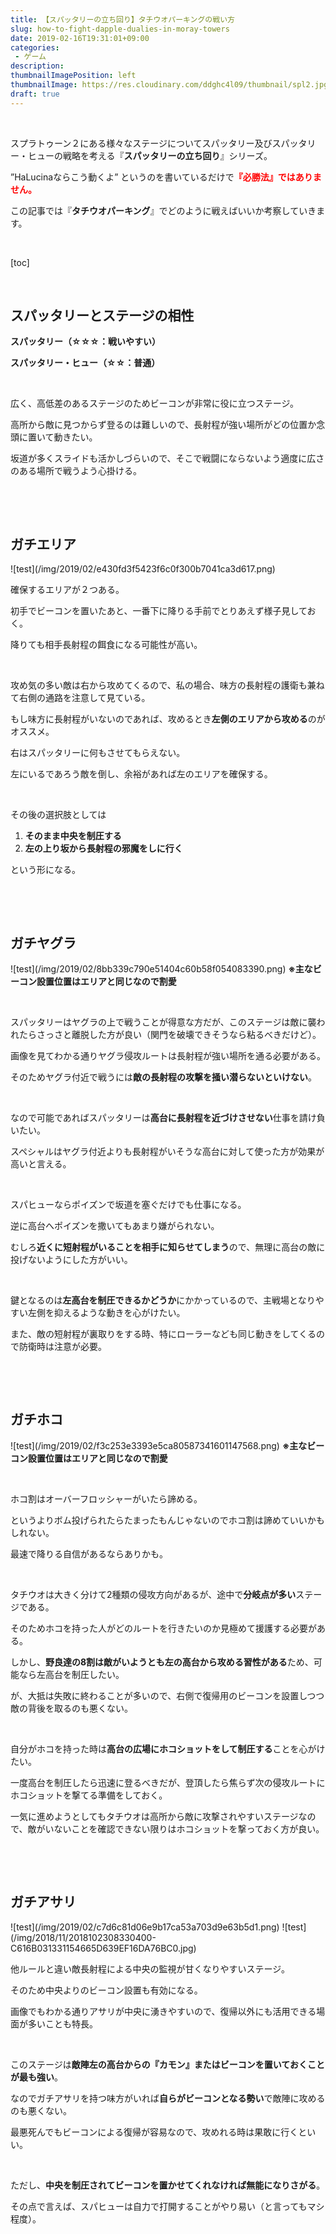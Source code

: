 ```yaml
---
title: 【スパッタリーの立ち回り】タチウオパーキングの戦い方
slug: how-to-fight-dapple-dualies-in-moray-towers
date: 2019-02-16T19:31:01+09:00
categories: 
 - ゲーム
description: 
thumbnailImagePosition: left
thumbnailImage: https://res.cloudinary.com/ddghc4l09/thumbnail/spl2.jpg
draft: true
---
```

<!--more-->

&nbsp;

スプラトゥーン２にある様々なステージについてスパッタリー及びスパッタリー・ヒューの戦略を考える『<strong>スパッタリーの立ち回り</strong>』シリーズ。

”HaLucinaならこう動くよ” というのを書いているだけで<span style="color: #ff0000;"><strong>『必勝法』ではありません。</strong></span>

この記事では『<strong>タチウオパーキング</strong>』でどのように戦えばいいか考察していきます。

&nbsp;

[toc]

&nbsp;
<h2>スパッタリーとステージの相性</h2>
<strong>スパッタリー（☆☆☆：戦いやすい）</strong>

<strong>スパッタリー・ヒュー（☆☆：普通）</strong>

&nbsp;

広く、高低差のあるステージのためビーコンが非常に役に立つステージ。

高所から敵に見つからず登るのは難しいので、長射程が強い場所がどの位置か念頭に置いて動きたい。

坂道が多くスライドも活かしづらいので、そこで戦闘にならないよう適度に広さのある場所で戦うよう心掛ける。

&nbsp;

&nbsp;
<h2>ガチエリア</h2>
![test](/img/2019/02/e430fd3f5423f6c0f300b7041ca3d617.png)
&nbsp;

確保するエリアが２つある。

初手でビーコンを置いたあと、一番下に降りる手前でとりあえず様子見しておく。

降りても相手長射程の餌食になる可能性が高い。

&nbsp;

攻め気の多い敵は右から攻めてくるので、私の場合、味方の長射程の護衛も兼ねて右側の通路を注意して見ている。

もし味方に長射程がいないのであれば、攻めるとき<strong>左側のエリアから攻める</strong>のがオススメ。

右はスパッタリーに何もさせてもらえない。

左にいるであろう敵を倒し、余裕があれば左のエリアを確保する。

&nbsp;

その後の選択肢としては
<ol>
 	<li><strong>そのまま中央を制圧する</strong></li>
 	<li><strong>左の上り坂から長射程の邪魔をしに行く</strong></li>
</ol>
という形になる。

&nbsp;

&nbsp;
<h2>ガチヤグラ</h2>
![test](/img/2019/02/8bb339c790e51404c60b58f054083390.png)
<strong>※主なビーコン設置位置はエリアと同じなので割愛</strong>

&nbsp;

スパッタリーはヤグラの上で戦うことが得意な方だが、このステージは敵に襲われたらさっさと離脱した方が良い（関門を破壊できそうなら粘るべきだけど）。

画像を見てわかる通りヤグラ侵攻ルートは長射程が強い場所を通る必要がある。

そのためヤグラ付近で戦うには<strong>敵の長射程の攻撃を掻い潜らないといけない</strong>。

&nbsp;

なので可能であればスパッタリーは<strong>高台に長射程を近づけさせない</strong>仕事を請け負いたい。

スペシャルはヤグラ付近よりも長射程がいそうな高台に対して使った方が効果が高いと言える。

&nbsp;

スパヒューならポイズンで坂道を塞ぐだけでも仕事になる。

逆に高台へポイズンを撒いてもあまり嫌がられない。

むしろ<strong>近くに短射程がいることを相手に知らせてしまう</strong>ので、無理に高台の敵に投げないようにした方がいい。

&nbsp;

鍵となるのは<strong>左高台を制圧できるかどうか</strong>にかかっているので、主戦場となりやすい左側を抑えるような動きを心がけたい。

また、敵の短射程が裏取りをする時、特にローラーなども同じ動きをしてくるので防衛時は注意が必要。

&nbsp;

&nbsp;
<h2>ガチホコ</h2>
![test](/img/2019/02/f3c253e3393e5ca80587341601147568.png)
<strong>※主なビーコン設置位置はエリアと同じなので割愛</strong>

&nbsp;

ホコ割はオーバーフロッシャーがいたら諦める。

というよりボム投げられたらたまったもんじゃないのでホコ割は諦めていいかもしれない。

最速で降りる自信があるならありかも。

&nbsp;

タチウオは大きく分けて2種類の侵攻方向があるが、途中で<strong>分岐点が多い</strong>ステージである。

そのためホコを持った人がどのルートを行きたいのか見極めて援護する必要がある。

しかし、<strong>野良達の8割は敵がいようとも左の高台から攻める習性がある</strong>ため、可能なら左高台を制圧したい。

が、大抵は失敗に終わることが多いので、右側で復帰用のビーコンを設置しつつ敵の背後を取るのも悪くない。

&nbsp;

自分がホコを持った時は<strong>高台の広場にホコショットをして制圧する</strong>ことを心がけたい。

一度高台を制圧したら迅速に登るべきだが、登頂したら焦らず次の侵攻ルートにホコショットを撃てる準備をしておく。

一気に進めようとしてもタチウオは高所から敵に攻撃されやすいステージなので、敵がいないことを確認できない限りはホコショットを撃っておく方が良い。

&nbsp;

&nbsp;
<h2>ガチアサリ</h2>
![test](/img/2019/02/c7d6c81d06e9b17ca53a703d9e63b5d1.png)
![test](/img/2018/11/2018102308330400-C616B031331154665D639EF16DA76BC0.jpg)
&nbsp;

他ルールと違い敵長射程による中央の監視が甘くなりやすいステージ。

そのため中央よりのビーコン設置も有効になる。

画像でもわかる通りアサリが中央に湧きやすいので、復帰以外にも活用できる場面が多いことも特長。

&nbsp;

このステージは<strong>敵陣左の高台からの『カモン』またはビーコンを置いておくことが最も強い</strong>。

なのでガチアサリを持つ味方がいれば<strong>自らがビーコンとなる勢い</strong>で敵陣に攻めるのも悪くない。

最悪死んでもビーコンによる復帰が容易なので、攻めれる時は果敢に行くといい。

&nbsp;

ただし、<strong>中央を制圧されてビーコンを置かせてくれなければ無能になりさがる</strong>。

その点で言えば、スパヒューは自力で打開することがやり易い（と言ってもマシ程度）。
